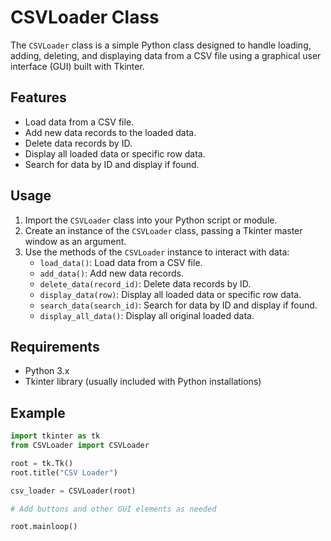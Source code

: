 # CSVLoader Class

The `CSVLoader` class is a simple Python class designed to handle loading, adding, deleting, and displaying data from a CSV file using a graphical user interface (GUI) built with Tkinter.

## Features

- Load data from a CSV file.
- Add new data records to the loaded data.
- Delete data records by ID.
- Display all loaded data or specific row data.
- Search for data by ID and display if found.

## Usage

1. Import the `CSVLoader` class into your Python script or module.
2. Create an instance of the `CSVLoader` class, passing a Tkinter master window as an argument.
3. Use the methods of the `CSVLoader` instance to interact with data:
    - `load_data()`: Load data from a CSV file.
    - `add_data()`: Add new data records.
    - `delete_data(record_id)`: Delete data records by ID.
    - `display_data(row)`: Display all loaded data or specific row data.
    - `search_data(search_id)`: Search for data by ID and display if found.
    - `display_all_data()`: Display all original loaded data.

## Requirements

- Python 3.x
- Tkinter library (usually included with Python installations)

## Example

```python
import tkinter as tk
from CSVLoader import CSVLoader

root = tk.Tk()
root.title("CSV Loader")

csv_loader = CSVLoader(root)

# Add buttons and other GUI elements as needed

root.mainloop()
